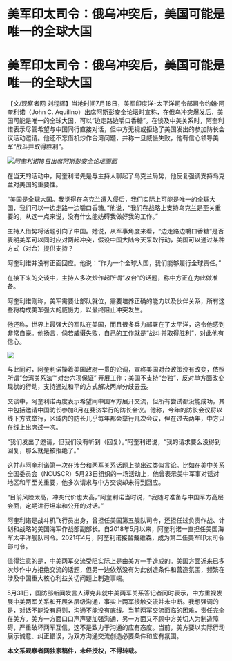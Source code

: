 # 美军印太司令：俄乌冲突后，美国可能是唯一的全球大国

# 美军印太司令：俄乌冲突后，美国可能是唯一的全球大国

【文/观察者网 刘程辉】当地时间7月18日，美军印度洋-太平洋司令部司令约翰·阿奎利诺（John C.
Aquilino）出席阿斯彭安全论坛时宣称，在俄乌冲突爆发后，美国可能是唯一的全球大国，可以“边走路边嚼口香糖”。在谈及中美关系时，阿奎利诺表示尽管希望与中国同行直接对话，但中方无视或拒绝了美国发出的参加防长会议活动邀请。他还不忘借机炒作台湾问题，并称一旦威慑失败，他有信心领导美军“战斗并取得胜利”。

![](https://inews.gtimg.com/newsapp_bt/0/15814416602/1000)_阿奎利诺18日出席阿斯彭安全论坛画面_

在当天的活动中，阿奎利诺先是与主持人聊起了乌克兰局势，他反复强调支持乌克兰对美国的重要性。

“美国是全球大国。我觉得在乌克兰遭入侵后，我们实际上可能是唯一的全球大国，我们可以一边走路一边嚼口香糖。”他说，“我们在战略上支持乌克兰是至关重要的，从这一点来说，没有什么能妨碍我做好我的工作。”

主持人借势将话题引向了中国。她说，从军事角度来看，“边走路边嚼口香糖”是否表明美军可以同时应对两起冲突，假设中国大陆今天采取行动，美国可以通过某种方式（对台）提供支持？

阿奎利诺并没有正面回应。他说：“作为一个全球大国，我们能够履行全球责任。”

在接下来的交谈中，主持人多次炒作起所谓“攻台”的话题，称中方正在为此做准备。

阿奎利诺则称，美军需要让部队就位，需要培养正确的能力以及伙伴关系，所有这些将构成美军强大的威慑力，以最终阻止冲突发生。

他还称，世界上最强大的军队在美国，而且很多兵力部署在了太平洋，这令他感到非常自豪。他扬言，倘若威慑失败，自己的工作就是“战斗并取得胜利”，对此他有信心。

![](https://inews.gtimg.com/newsapp_bt/0/15814416604/1000)

与此同时，阿奎利诺操着美国政府一贯的论调，宣称美国对台政策没有改变，依照所谓“台湾关系法”“对台六项保证”
开展工作；美国不支持“台独”，反对单方面改变现状的行动，支持通过和平的方式解决两岸分歧云云。

交谈中，阿奎利诺再度表示希望同中国军方展开交流，但所有尝试都没能成功，其中包括邀请中国防长参加8月在斐济举行的防长会议。他称，今年的防长会议将以线下方式举行，区域内的防长几乎每年都会举行几次会议，但在过去两年，中方只在线上出席过一次。

“我们发出了邀请，但我们没有听到（回复）。”阿奎利诺说，“我的请求要么没得到回复，那么就是被拒绝了。”

这并非阿奎利诺第一次在涉台和两军关系话题上抛出过类似言论。比如在美中关系全国委员会（NCUSCR）5月23日组织的一场活动上，他曾表示美中军事对话对地区和平至关重要，他多次请求与中方交谈却未得到回应。

“目前风险太高，冲突代价也太高，”阿奎利诺当时说，“我随时准备与中国军方高层会面，定期进行坦率和公开的对话。”

阿奎利诺是战斗机飞行员出身，曾担任美国第五舰队司令，还担任过负责作战、计划和战略的美国海军作战部副部长。自2018年5月以来，阿奎利诺一直担任美国海军太平洋舰队司令。2021年4月，阿奎利诺接替戴维森，成为第二任美军印太司令部司令。

值得注意的是，中美两军交流受阻实际上是由美方一手造成的。美国方面近来已多次炒作中方拒绝交流的话题，但另一边依然没有为此创造条件和营造氛围，频繁在涉及中国重大核心利益关切问题上制造事端。

5月31日，国防部新闻发言人谭克非就中美两军关系答记者问时表示，中方重视发展中美两军关系和开展各层级沟通，事实上两军接触交流并未中断。我想强调的是，对话不能没有原则，沟通不能没有底线。当前两军交流面临的困难，责任完全在美方。美方一方面口口声声要加强沟通，另一方面又不顾中方关切人为制造障碍，严重破坏两军互信，这不是致力于沟通的应有态度。当前，美方要以实际行动展示诚意、纠正错误，为双方沟通交流创造必要条件和应有氛围。

**本文系观察者网独家稿件，未经授权，不得转载。**

